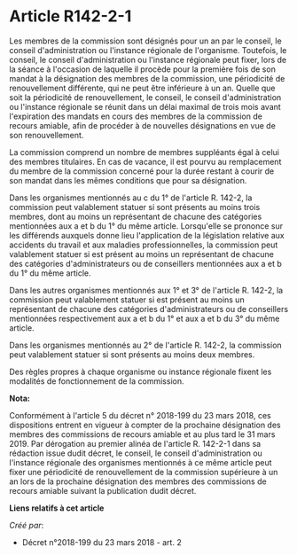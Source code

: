 # Article R142-2-1

Les membres de la commission sont désignés pour un an par le conseil, le conseil d'administration ou l'instance régionale de
l'organisme. Toutefois, le conseil, le conseil d'administration ou l'instance régionale peut fixer, lors de la séance à
l'occasion de laquelle il procède pour la première fois de son mandat à la désignation des membres de la commission, une
périodicité de renouvellement différente, qui ne peut être inférieure à un an. Quelle que soit la périodicité de
renouvellement, le conseil, le conseil d'administration ou l'instance régionale se réunit dans un délai maximal de trois mois
avant l'expiration des mandats en cours des membres de la commission de recours amiable, afin de procéder à de nouvelles
désignations en vue de son renouvellement.

La commission comprend un nombre de membres suppléants égal à celui des membres titulaires. En cas de vacance, il est pourvu
au remplacement du membre de la commission concerné pour la durée restant à courir de son mandat dans les mêmes conditions
que pour sa désignation.

Dans les organismes mentionnés au c du 1° de l'article R. 142-2, la commission peut valablement statuer si sont présents au
moins trois membres, dont au moins un représentant de chacune des catégories mentionnées aux a et b du 1° du même article.
Lorsqu'elle se prononce sur les différends auxquels donne lieu l'application de la législation relative aux accidents du
travail et aux maladies professionnelles, la commission peut valablement statuer si est présent au moins un représentant de
chacune des catégories d'administrateurs ou de conseillers mentionnées aux a et b du 1° du même article.

Dans les autres organismes mentionnés aux 1° et 3° de l'article R. 142-2, la commission peut valablement statuer si est
présent au moins un représentant de chacune des catégories d'administrateurs ou de conseillers mentionnées respectivement aux
a et b du 1° et aux a et b du 3° du même article.

Dans les organismes mentionnés au 2° de l'article R. 142-2, la commission peut valablement statuer si sont présents au moins
deux membres.

Des règles propres à chaque organisme ou instance régionale fixent les modalités de fonctionnement de la commission.

**Nota:**

Conformément à l'article 5 du décret n° 2018-199 du 23 mars 2018, ces dispositions entrent en vigueur à compter de la
prochaine désignation des membres des commissions de recours amiable et au plus tard le 31 mars 2019. Par dérogation au
premier alinéa de l'article R. 142-2-1 dans sa rédaction issue dudit décret, le conseil, le conseil d'administration ou
l'instance régionale des organismes mentionnés à ce même article peut fixer une périodicité de renouvellement de la
commission supérieure à un an lors de la prochaine désignation des membres des commissions de recours amiable suivant la
publication dudit décret.

**Liens relatifs à cet article**

_Créé par_:

  - Décret n°2018-199 du 23 mars 2018 - art. 2
